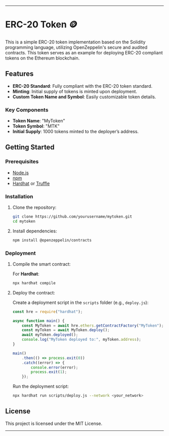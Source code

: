 
---

# ERC-20 Token 🪙

This is a simple ERC-20 token implementation based on the Solidity programming language, utilizing OpenZeppelin's secure and audited contracts. This token serves as an example for deploying ERC-20 compliant tokens on the Ethereum blockchain.

## Features
- **ERC-20 Standard**: Fully compliant with the ERC-20 token standard.
- **Minting**: Initial supply of tokens is minted upon deployment.
- **Custom Token Name and Symbol**: Easily customizable token details.

### Key Components
- **Token Name**: "MyToken"
- **Token Symbol**: "MTK"
- **Initial Supply**: 1000 tokens minted to the deployer’s address.

## Getting Started

### Prerequisites
- [Node.js](https://nodejs.org/)
- [npm](https://www.npmjs.com/)
- [Hardhat](https://hardhat.org/) or [Truffle](https://www.trufflesuite.com/)

### Installation

1. Clone the repository:

   ```bash
   git clone https://github.com/yourusername/mytoken.git
   cd mytoken
   ```

2. Install dependencies:

   ```bash
   npm install @openzeppelin/contracts
   ```

### Deployment

1. Compile the smart contract:

   For **Hardhat**:
   ```bash
   npx hardhat compile
   ```

2. Deploy the contract:

   Create a deployment script in the `scripts` folder (e.g., `deploy.js`):

   ```javascript
   const hre = require("hardhat");

   async function main() {
       const MyToken = await hre.ethers.getContractFactory("MyToken");
       const myToken = await MyToken.deploy();
       await myToken.deployed();
       console.log("MyToken deployed to:", myToken.address);
   }

   main()
       .then(() => process.exit(0))
       .catch((error) => {
           console.error(error);
           process.exit(1);
       });
   ```

   Run the deployment script:

   ```bash
   npx hardhat run scripts/deploy.js --network <your_network>
   ```

## License
This project is licensed under the MIT License.

---
